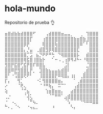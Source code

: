 # hola-mundo
Repositorio de prueba :ok_hand:

⣶⣿⣾⣷⣷⣾⣿⣿⣿⠋⠀⠀⠀⢠⣾⣿⣿⣿⣶⣤⣤⡀⠀⠀⢀⠀⢹⣿⣿⣿
⣿⣿⣿⣿⣿⣿⣿⣿⡏⠀⠀⠀⢰⣿⣿⣿⣿⣿⣿⣿⣿⣿⣷⣶⣿⣷⣸⣿⣿⣿
⣿⣿⣿⣿⣿⣿⡿⡟⠀⠀⠀⠀⢿⣿⣿⣿⢷⣿⣿⣿⣿⣿⣿⣿⠿⠁⠃⣿⣿⣿
⣿⣿⣿⣿⣿⣿⡄⡘⣤⠀⢀⣾⣿⣻⡿⢿⣿⣿⣿⣿⣿⣿⣿⣏⠀⠀⠀⣿⣿⣿
⣿⣿⣿⣿⣿⣿⣿⡉⣩⠀⣦⡙⠟⠟⠛⢓⠀⠙⢿⣿⣿⣿⣿⡧⠀⠀⣾⣿⣿⣿
⣿⣿⣿⣿⣿⣿⢿⣯⣿⢸⣿⣷⡗⠀⠀⠁⠒⠠⢀⢰⡿⠻⠼⠓⠂⠘⢿⣿⣿⣿
⣻⣿⡟⣯⣿⢋⣯⡟⣿⠏⠿⣿⣧⠀⠀⠀⠀⠀⠀⣨⡇⠀⠀⠀⠀⠀⣈⣿⣿⣿
⣿⣿⠿⣟⣻⣿⣿⣇⡟⡀⠀⣹⣿⣷⣦⣤⣤⣦⣾⣿⠇⠀⠀⠀⠀⢀⣾⣿⣿⣿
⣿⠃⠐⢩⣿⣿⢟⠟⠃⠀⠀⢸⣿⣿⣿⣿⡟⠿⢿⣿⡄⢰⡆⠀⢀⣿⣿⣿⣿⣿
⡏⡄⠀⠀⢻⡁⠀⠀⠀⠀⠐⠅⢻⣿⣿⣿⣿⣶⡄⠀⠀⠀⠁⢀⣾⣿⣿⣿⣿⣿
⠔⠀⠀⠀⠈⢟⢄⠀⠀⠀⠀⠈⠘⠛⢷⡄⠀⠭⠉⠁⠀⠀⢠⣾⣿⣿⣿⣿⣿⣿
⢵⠀⠀⠀⠀⠈⢉⣦⠀⠀⠀⠀⠀⢱⣶⣿⣶⣶⡄⠀⠀⣴⣿⣿⣿⣿⣿⣿⣿⣿
⢀⡐⠀⠀⠀⠀⠈⢼⢅⠀⠀⠀⠀⠀⠈⠉⠛⠛⠁⣠⣾⣿⣿⣿⣿⣿⣿⣿⣿⣿
⠐⠀⠠⡀⠀⠀⠀⠈⠛⢦⡀⠀⠀⠀⠀⠀⠀⠀⠀⠈⢣⠉⠉⠉⠙⠻⠿⠿⣿⣿
⠓⠄⡀⠈⠢⠀⠀⠐⢤⣄⡀⠀⠀⠀⠀⠰⠀⠀⠀⠀⠀⠣⡄⠀⠀⠀
